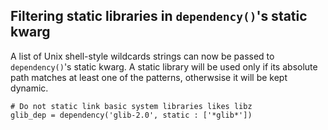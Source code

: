 ## Filtering static libraries in `dependency()`'s static kwarg

A list of Unix shell-style wildcards strings can now be passed to `dependency()`'s
static kwarg. A static library will be used only if its absolute path matches at
least one of the patterns, otherwsise it will be kept dynamic.

```meson
# Do not static link basic system libraries likes libz
glib_dep = dependency('glib-2.0', static : ['*glib*'])
```
